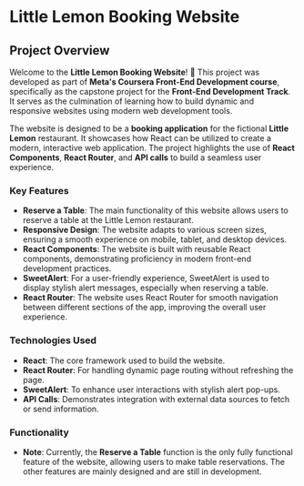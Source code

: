 # Little Lemon Booking Website

## Project Overview

Welcome to the **Little Lemon Booking Website**! 🎉 This project was developed as part of **Meta's Coursera Front-End Development course**, specifically as the capstone project for the **Front-End Development Track**. It serves as the culmination of learning how to build dynamic and responsive websites using modern web development tools.

The website is designed to be a **booking application** for the fictional **Little Lemon** restaurant. It showcases how React can be utilized to create a modern, interactive web application. The project highlights the use of **React Components**, **React Router**, and **API calls** to build a seamless user experience.

### Key Features
- **Reserve a Table**: The main functionality of this website allows users to reserve a table at the Little Lemon restaurant.
- **Responsive Design**: The website adapts to various screen sizes, ensuring a smooth experience on mobile, tablet, and desktop devices.
- **React Components**: The website is built with reusable React components, demonstrating proficiency in modern front-end development practices.
- **SweetAlert**: For a user-friendly experience, SweetAlert is used to display stylish alert messages, especially when reserving a table.
- **React Router**: The website uses React Router for smooth navigation between different sections of the app, improving the overall user experience.

### Technologies Used
- **React**: The core framework used to build the website.
- **React Router**: For handling dynamic page routing without refreshing the page.
- **SweetAlert**: To enhance user interactions with stylish alert pop-ups.
- **API Calls**: Demonstrates integration with external data sources to fetch or send information.

### Functionality
- **Note**: Currently, the **Reserve a Table** function is the only fully functional feature of the website, allowing users to make table reservations. The other features are mainly designed and are still in development.
